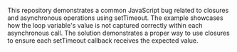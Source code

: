 This repository demonstrates a common JavaScript bug related to closures and asynchronous operations using setTimeout.  The example showcases how the loop variable's value is not captured correctly within each asynchronous call. The solution demonstrates a proper way to use closures to ensure each setTimeout callback receives the expected value.